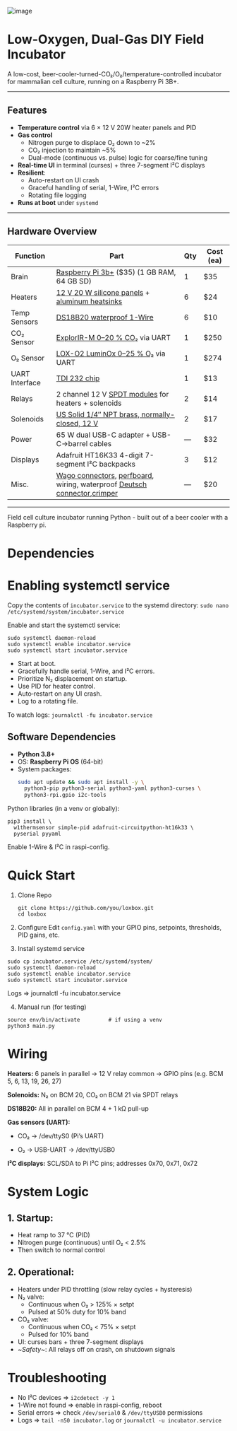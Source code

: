 ![image](https://github.com/user-attachments/assets/4246c3a4-7e26-4cae-9302-62b492628352)
# Low-Oxygen, Dual-Gas DIY Field Incubator

A low-cost, beer-cooler-turned-CO₂/O₂/temperature-controlled incubator for mammalian cell culture, running on a Raspberry Pi 3B+.

---

## Features

- **Temperature control** via 6 × 12 V 20W heater panels and PID  
- **Gas control**  
  - Nitrogen purge to displace O₂ down to ~2%  
  - CO₂ injection to maintain ~5%  
  - Dual-mode (continuous vs. pulse) logic for coarse/fine tuning  
- **Real-time UI** in terminal (curses) + three 7-segment I²C displays  
- **Resilient**:  
  - Auto-restart on UI crash  
  - Graceful handling of serial, 1-Wire, I²C errors  
  - Rotating file logging  
- **Runs at boot** under `systemd`

---

## Hardware Overview

| Function       | Part                                                                 | Qty | Cost (ea) |
| -------------- | -------------------------------------------------------------------- | --- | --------- |
| Brain          | [Raspberry Pi 3b+](https://www.raspberrypi.com/products/raspberry-pi-3-model-b-plus/) ($35) (1 GB RAM, 64 GB SD)                         | 1   | \$35       |
| Heaters        | [12 V 20 W silicone panels](https://www.amazon.com/Silicone-Flexible-Industrial-Equipment-50x150mm/dp/B0BKL824TN/ref=sr_1_2?sr=8-2) + [aluminum heatsinks](https://www.amazon.com/Awxlumv-Aluminum-60x150x25mm-2-36x5-91x0-98-Amplifier/dp/B07VDHQDQT/ref=sr_1_2?sr=8-2)                       | 6   | \$24       |
| Temp Sensors   | [DS18B20 waterproof 1-Wire](https://www.adafruit.com/product/381)                                            | 6   | \$10       |
| CO₂ Sensor     | [ExplorIR-M 0–20 % CO₂](https://www.co2meter.com/products/explorir-20-co2-smart-led-sensor?variant=43960991842502) via UART                                       | 1   | \$250      |
| O₂ Sensor      | [LOX-O2 LuminOx 0–25 % O₂](https://www.co2meter.com/products/25-percent-oxygen-sensor?variant=43960891277510) via UART                                       | 1   | \$274      |
| UART Interface | [TDI 232 chip](https://www.amazon.com/Communication-Connector-Compatible-Supports-Android/dp/B09F6FGMD7/ref=sr_1_3?sr=8-3)                                                         | 1   | \$13       |
| Relays         | 2 channel 12 V [SPDT modules](https://www.amazon.com/Electronics-Salon-10Amp-Power-Module-Version/dp/B014F6EEVK/ref=sr_1_9?sr=8-9) for heaters + solenoids                  | 2   | \$14       |
| Solenoids      | [US Solid 1/4″ NPT brass, normally-closed, 12 V](https://ussolid.com/products/u-s-solid-electric-solenoid-valve-1-4-12v-dc-solenoid-valve-brass-body-normally-closed-viton-seal-html)                                | 2   | \$17       |
| Power          | 65 W dual USB-C adapter + USB-C→barrel cables                        | —   | \$32       |
| Displays       | Adafruit HT16K33 4-digit 7-segment I²C backpacks                     | 3   | \$12       |
| Misc.          | [Wago connectors](https://www.adafruit.com/product/5616), [perfboard](https://www.adafruit.com/product/1609?gad_campaignid=21079227318), wiring, waterproof [Deutsch connector](https://www.digikey.com/en/products/detail/te-connectivity-deutsch-ict-connectors/DT04-12PA-LE14/10461760),[crimper](https://www.amazon.com/Knoweasy-KN-16-Crimping-Impression-Contacts/dp/B09Z6Q6K4W/ref=sr_1_8?sr=8-8)     | —   | \$20       |

---







Field cell culture incubator running Python - built out of a beer cooler with a Raspberry pi.

# Dependencies


# Enabling systemctl service 
Copy the contents of `incubator.service` to the systemd directory:
`sudo nano /etc/systemd/system/incubator.service`

Enable and start the systemctl service:
```
sudo systemctl daemon-reload
sudo systemctl enable incubator.service
sudo systemctl start incubator.service
```

- Start at boot.
- Gracefully handle serial, 1-Wire, and I²C errors.
- Prioritize N₂ displacement on startup.
- Use PID for heater control.
- Auto‐restart on any UI crash.
- Log to a rotating file.

To watch logs: `journalctl -fu incubator.service`

## Software Dependencies

- **Python 3.8+**  
- OS: **Raspberry Pi OS** (64-bit)  
- System packages:
  ```bash
  sudo apt update && sudo apt install -y \
    python3-pip python3-serial python3-yaml python3-curses \
    python3-rpi.gpio i2c-tools
  ```

Python libraries (in a venv or globally):
```
pip3 install \
  w1thermsensor simple-pid adafruit-circuitpython-ht16k33 \
  pyserial pyyaml
```

Enable 1-Wire & I²C in raspi-config.

# Quick Start
1. Clone Repo
   ```
   git clone https://github.com/you/loxbox.git
   cd loxbox
   ```
   
2. Configure
  Edit `config.yaml` with your GPIO pins, setpoints, thresholds, PID gains, etc.

3. Install systemd service

  ```
  sudo cp incubator.service /etc/systemd/system/
  sudo systemctl daemon-reload
  sudo systemctl enable incubator.service
  sudo systemctl start incubator.service
  ```
Logs ⇒ journalctl -fu incubator.service

4. Manual run (for testing)

  ```
  source env/bin/activate         # if using a venv
  python3 main.py
  ```

# Wiring
**Heaters:** 6 panels in parallel → 12 V relay common → GPIO pins (e.g. BCM 5, 6, 13, 19, 26, 27)

**Solenoids:** N₂ on BCM 20, CO₂ on BCM 21 via SPDT relays

**DS18B20:** All in parallel on BCM 4 + 1 kΩ pull-up

**Gas sensors (UART):**

- CO₂ → /dev/ttyS0 (Pi’s UART)

- O₂ → USB-UART → /dev/ttyUSB0

**I²C displays:** SCL/SDA to Pi I²C pins; addresses 0x70, 0x71, 0x72


# System Logic
## 1. Startup:
- Heat ramp to 37 °C (PID)
- Nitrogen purge (continuous) until O₂ < 2.5%
- Then switch to normal control

## 2. Operational:
- Heaters under PID throttling (slow relay cycles + hysteresis)
- N₂ valve:
  - Continuous when O₂ > 125% × setpt
  - Pulsed at 50% duty for 10% band
- CO₂ valve:
  - Continuous when CO₂ < 75% × setpt
  - Pulsed for 10% band
- UI: curses bars + three 7-segment displays
- ~*Safety*~: All relays off on crash, on shutdown signals

# Troubleshooting
- No I²C devices ⇒ `i2cdetect -y 1`
- 1-Wire not found ⇒ enable in raspi-config, reboot
- Serial errors ⇒ check `/dev/serial0` & `/dev/ttyUSB0` permissions
- Logs ⇒ `tail -n50 incubator.log` or `journalctl -u incubator.service`
